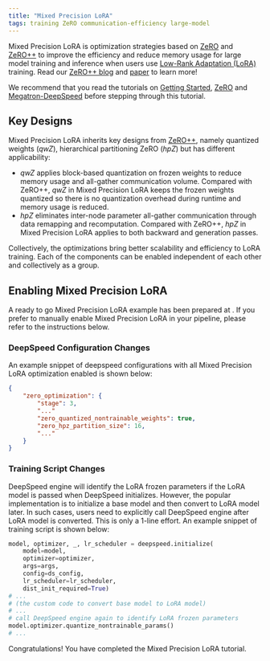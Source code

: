 ```yaml
---
title: "Mixed Precision LoRA"
tags: training ZeRO communication-efficiency large-model
---
```


Mixed Precision LoRA is optimization strategies based on [ZeRO](/tutorials/zero/) and [ZeRO++](/tutorials/zeropp/) to improve the efficiency and reduce memory usage for large model training and inference when users use [Low-Rank Adaptation (LoRA)]([/tutorials/zero/](https://arxiv.org/abs/2106.09685)) training. Read our [ZeRO++ blog](https://www.microsoft.com/en-us/research/blog/deepspeed-zero-a-leap-in-speed-for-llm-and-chat-model-training-with-4x-less-communication/) and [paper](https://arxiv.org/pdf/2306.10209.pdf) to learn more!

We recommend that you read the tutorials on [Getting Started](/getting-started/), [ZeRO](/tutorials/zero/)  and [Megatron-DeepSpeed](/tutorials/megatron/) before stepping through this tutorial.

## Key Designs
Mixed Precision LoRA inherits key designs from [ZeRO++](/tutorials/zeropp/), namely quantized weights (*qwZ*), hierarchical partitioning ZeRO (*hpZ*) but has different applicability:
 - *qwZ* applies block-based quantization on frozen weights to reduce memory usage and all-gather communication volume. Compared with ZeRO++, *qwZ* in Mixed Precision LoRA keeps the frozen weights quantized so there is no quantization overhead during runtime and memory usage is reduced.
 - *hpZ* eliminates inter-node parameter all-gather communication through data remapping and recomputation. Compared with ZeRO++, *hpZ* in Mixed Precision LoRA applies to both backward and generation passes.

Collectively, the optimizations bring better scalability and efficiency to LoRA training. Each of the components can be enabled independent of each other and collectively as a group.

## Enabling Mixed Precision LoRA

A ready to go Mixed Precision LoRA example has been prepared at . If you prefer to manually enable Mixed Precision LoRA in your pipeline, please refer to the instructions below.

### DeepSpeed Configuration Changes
An example snippet of deepspeed configurations with all Mixed Precision LoRA optimization enabled is shown below:
```json
{
    "zero_optimization": {
        "stage": 3,
        "..."
        "zero_quantized_nontrainable_weights": true,
        "zero_hpz_partition_size": 16,
        "..."
    }
}
```

### Training Script Changes
DeepSpeed engine will identify the LoRA frozen parameters if the LoRA model is passed when DeepSpeed initializes. However, the popular implementation is to initialize a base model and then convert to LoRA model later. In such cases, users need to explicitly call DeepSpeed engine after LoRA model is converted. This is only a 1-line effort. An example snippet of training script is shown below:

```python
model, optimizer, _, lr_scheduler = deepspeed.initialize(
    model=model,
    optimizer=optimizer,
    args=args,
    config=ds_config,
    lr_scheduler=lr_scheduler,
    dist_init_required=True)
# ...
# (the custom code to convert base model to LoRA model)
# ...
# call DeepSpeed engine again to identify LoRA frozen parameters
model.optimizer.quantize_nontrainable_params()
# ...
```

Congratulations! You have completed the Mixed Precision LoRA tutorial.


